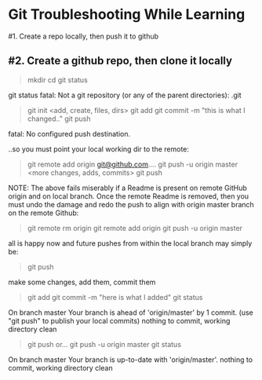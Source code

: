 Git Troubleshooting While Learning
==============================================

#1. Create a repo locally, then push it to github

#2. Create a github repo, then clone it locally
---

>mkdir <new repo>
>cd <new repo>
>git status

git status
fatal: Not a git repository (or any of the parent directories): .git

>git init
><add, create, files, dirs>
>git add <file or dir>
>git commit -m "this is what I changed.."
>git push

fatal: No configured push destination.

..so you must point your local working dir to the remote:

>git remote add origin git@github.com....
>git push -u origin master
><more changes, adds, commits>
>git push

NOTE: The above fails miserably if a Readme is present 
on remote GitHub origin and on local branch. Once
the remote Readme is removed, then you must undo 
the damage and redo the push to align with origin
master branch on the remote Github:

>git remote rm origin
>git remote add origin <ssh url>
>git push -u origin master

all is happy now and future pushes from within
the local branch may simply be:

>git push

make some changes, add them, commit them

>git add <filename>
>git commit -m "here is what I added"
>git status

On branch master
Your branch is ahead of 'origin/master' by 1 commit.
  (use "git push" to publish your local commits)
nothing to commit, working directory clean

>git push    or...
>git push -u origin master
>git status

On branch master
Your branch is up-to-date with 'origin/master'.
nothing to commit, working directory clean

